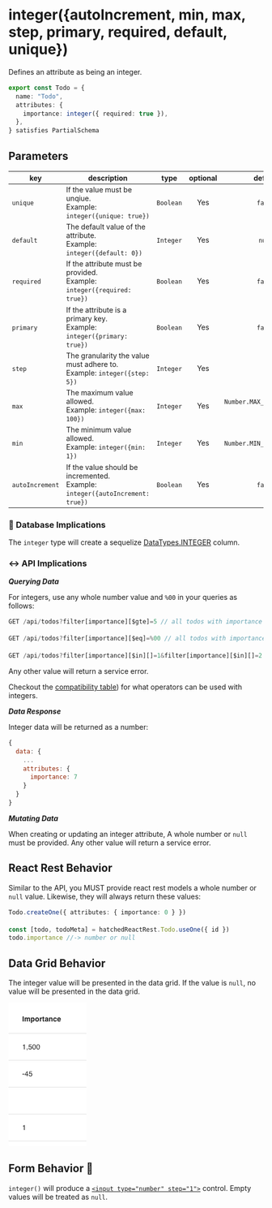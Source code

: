 # integer({autoIncrement, min, max, step, primary, required, default, unique})

Defines an attribute as being an integer.

```ts
export const Todo = {
  name: "Todo",
  attributes: {
    importance: integer({ required: true }),
  },
} satisfies PartialSchema
```

## Parameters

| key             | description                                                                         |   type    | optional |            default            |
| --------------- | ----------------------------------------------------------------------------------- | :-------: | :------: | :---------------------------: |
| `unique`        | If the value must be unqiue. <br/> Example: `integer({unique: true})`               | `Boolean` |   Yes    |            `false`            |
| `default`       | The default value of the attribute. <br/> Example: `integer({default: 0})`          | `Integer` |   Yes    |            `null`             |
| `required`      | If the attribute must be provided. <br/> Example: `integer({required: true})`       | `Boolean` |   Yes    |            `false`            |
| `primary`       | If the attribute is a primary key. <br/> Example: `integer({primary: true})`        | `Boolean` |   Yes    |            `false`            |
| `step`          | The granularity the value must adhere to. <br/> Example: `integer({step: 5})`       | `Integer` |   Yes    |              `1`              |
| `max`           | The maximum value allowed. <br/> Example: `integer({max: 100})`                     | `Integer` |   Yes    | `Number.MAX_SAFE_INTEGER` 🛑  |
| `min`           | The minimum value allowed. <br/> Example: `integer({min: 1})`                       | `Integer` |   Yes    | `-Number.MIN_SAFE_INTEGER` 🛑 |
| `autoIncrement` | If the value should be incremented. <br/> Example: `integer({autoIncrement: true})` | `Boolean` |   Yes    |            `false`            |

### 💾 Database Implications

The `integer` type will create a sequelize [DataTypes.INTEGER](https://sequelize.org/docs/v6/core-concepts/model-basics/#numbers) column.

### ↔️ API Implications

**_Querying Data_**

For integers, use any whole number value and `%00` in your queries as follows:

```js
GET /api/todos?filter[importance][$gte]=5 // all todos with importance >= 5

GET /api/todos?filter[importance][$eq]=%00 // all todos with importance = null

GET /api/todos?filter[importance][$in][]=1&filter[importance][$in][]=2 // all todos with importance = 1 or 2
```

Any other value will return a service error.

Checkout the [compatibility table](../../jsonapi/reading/filtering/README.md#compatibility)) for what operators can be used with integers.

**_Data Response_**

Integer data will be returned as a number:

```js
{
  data: {
    ...
    attributes: {
      importance: 7
    }
  }
}
```

**_Mutating Data_**

When creating or updating an integer attribute, A whole number or `null` must be provided. Any other value will return a service error.

## React Rest Behavior

Similar to the API, you MUST provide react rest models a whole number or `null` value. Likewise, they will always return these values:

```ts
Todo.createOne({ attributes: { importance: 0 } })

const [todo, todoMeta] = hatchedReactRest.Todo.useOne({ id })
todo.importance //-> number or null
```

## Data Grid Behavior

The integer value will be presented in the data grid. If the value is `null`, no value will be presented in the data grid.

![Data Grid Example](../../attachments/integer-column.png)

## Form Behavior 🛑

`integer()` will produce a [`<input type="number" step="1">`](https://developer.mozilla.org/en-US/docs/Web/HTML/Element/input/number) control. Empty values will be treated as `null`.
